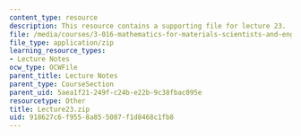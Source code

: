 ```yaml
---
content_type: resource
description: This resource contains a supporting file for lecture 23.
file: /media/courses/3-016-mathematics-for-materials-scientists-and-engineers-fall-2005/918627c6f9558a855087f1d8468c1fb8_Lecture23.zip
file_type: application/zip
learning_resource_types:
- Lecture Notes
ocw_type: OCWFile
parent_title: Lecture Notes
parent_type: CourseSection
parent_uid: 5aea1f21-249f-c24b-e22b-9c38fbac095e
resourcetype: Other
title: Lecture23.zip
uid: 918627c6-f955-8a85-5087-f1d8468c1fb8
---
```

